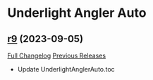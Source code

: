 # Underlight Angler Auto

## [r9](https://github.com/teelolws/UnderlightAnglerAuto/tree/r9) (2023-09-05)
[Full Changelog](https://github.com/teelolws/UnderlightAnglerAuto/compare/r8...r9) [Previous Releases](https://github.com/teelolws/UnderlightAnglerAuto/releases)

- Update UnderlightAnglerAuto.toc  
